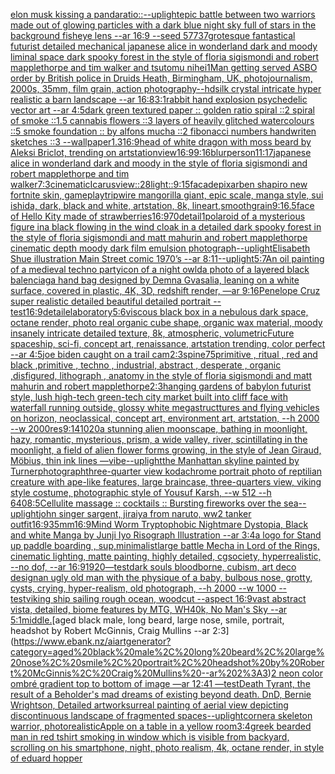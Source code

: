 [elon musk kissing a panda](https://www.ebank.nz/aiartgenerator?category=elon%20musk%20kissing%20a%20panda)[ratio::](https://www.ebank.nz/aiartgenerator?category=ratio%3A%3A)[--uplight](https://www.ebank.nz/aiartgenerator?category=--uplight)[epic battle between two warriors made out of glowing particles with a dark blue night sky full of stars in the background fisheye lens --ar 16:9 --seed 57737](https://www.ebank.nz/aiartgenerator?category=epic%20battle%20between%20two%20warriors%20made%20out%20of%20glowing%20particles%20with%20a%20dark%20blue%20night%20sky%20full%20of%20stars%20in%20the%20background%20fisheye%20lens%20--ar%2016%3A9%20--seed%2057737)[grotesque fantastical futurist detailed mechanical japanese alice in wonderland dark and moody liminal space dark spooky forest in the style of floria sigismondi and robert mapplethorpe and tim walker and tsutomu nihei](https://www.ebank.nz/aiartgenerator?category=grotesque%20fantastical%20futurist%20detailed%20mechanical%20japanese%20alice%20in%20wonderland%20dark%20and%20moody%20liminal%20space%20dark%20spooky%20forest%20in%20the%20style%20of%20floria%20sigismondi%20and%20robert%20mapplethorpe%20and%20tim%20walker%20and%20tsutomu%20nihei)[1](https://www.ebank.nz/aiartgenerator?category=1)[Man getting served ASBO order by British police in Druids Heath, Birmingham, UK, photojournalism, 2000s, 35mm, film grain, action photography](https://www.ebank.nz/aiartgenerator?category=Man%20getting%20served%20ASBO%20order%20by%20British%20police%20in%20Druids%20Heath%2C%20Birmingham%2C%20UK%2C%20photojournalism%2C%202000s%2C%2035mm%2C%20film%20grain%2C%20action%20photography)[--hd](https://www.ebank.nz/aiartgenerator?category=--hd)[silk crystal intricate hyper realistic a barn landscape --ar 16:8](https://www.ebank.nz/aiartgenerator?category=silk%20crystal%20intricate%20hyper%20realistic%20a%20barn%20landscape%20--ar%2016%3A8)[3:1](https://www.ebank.nz/aiartgenerator?category=3%3A1)[rabbit hand explosion psychedelic vector art --ar 4:5](https://www.ebank.nz/aiartgenerator?category=rabbit%20hand%20explosion%20psychedelic%20vector%20art%20--ar%204%3A5)[dark green textured paper :: golden ratio spiral ::2 spiral of smoke ::1.5 cannabis flowers ::3 layers of heavily glitched watercolours ::5 smoke foundation :: by alfons mucha ::2 fibonacci numbers handwriten sketches ::3 --wallpaper](https://www.ebank.nz/aiartgenerator?category=dark%20green%20textured%20paper%20%3A%3A%20golden%20ratio%20spiral%20%3A%3A2%20spiral%20of%20smoke%20%3A%3A1.5%20cannabis%20flowers%20%3A%3A3%20layers%20of%20heavily%20glitched%20watercolours%20%3A%3A5%20smoke%20foundation%20%3A%3A%20by%20alfons%20mucha%20%3A%3A2%20fibonacci%20numbers%20handwriten%20sketches%20%3A%3A3%20--wallpaper)[1.3](https://www.ebank.nz/aiartgenerator?category=1.3)[16:9](https://www.ebank.nz/aiartgenerator?category=16%3A9)[head of white dragon with moss beard by Aleksi Briclot, trending on artstation](https://www.ebank.nz/aiartgenerator?category=head%20of%20white%20dragon%20with%20moss%20beard%20by%20Aleksi%20Briclot%2C%20trending%20on%20artstation)[view](https://www.ebank.nz/aiartgenerator?category=view)[16:9](https://www.ebank.nz/aiartgenerator?category=16%3A9)[9:16](https://www.ebank.nz/aiartgenerator?category=9%3A16)[blur](https://www.ebank.nz/aiartgenerator?category=blur)[person](https://www.ebank.nz/aiartgenerator?category=person)[11:17](https://www.ebank.nz/aiartgenerator?category=11%3A17)[japanese alice in wonderland dark and moody in the style of floria sigismondi and robert mapplethorpe and tim walker](https://www.ebank.nz/aiartgenerator?category=japanese%20alice%20in%20wonderland%20dark%20and%20moody%20in%20the%20style%20of%20floria%20sigismondi%20and%20robert%20mapplethorpe%20and%20tim%20walker)[7:3](https://www.ebank.nz/aiartgenerator?category=7%3A3)[cinematic](https://www.ebank.nz/aiartgenerator?category=cinematic)[Icarus](https://www.ebank.nz/aiartgenerator?category=Icarus)[view::2](https://www.ebank.nz/aiartgenerator?category=view%3A%3A2)[8](https://www.ebank.nz/aiartgenerator?category=8)[light::](https://www.ebank.nz/aiartgenerator?category=light%3A%3A)[9:15](https://www.ebank.nz/aiartgenerator?category=9%3A15)[facade](https://www.ebank.nz/aiartgenerator?category=facade)[pixar](https://www.ebank.nz/aiartgenerator?category=pixar)[ben shapiro new fortnite skin, gameplay](https://www.ebank.nz/aiartgenerator?category=ben%20shapiro%20new%20fortnite%20skin%2C%20gameplay)[tripwire man](https://www.ebank.nz/aiartgenerator?category=tripwire%20man)[gorilla giant, epic scale, manga style, sui ishida, dark, black and white, artstation, 8k, lineart,](https://www.ebank.nz/aiartgenerator?category=gorilla%20giant%2C%20epic%20scale%2C%20manga%20style%2C%20sui%20ishida%2C%20dark%2C%20black%20and%20white%2C%20artstation%2C%208k%2C%20lineart%2C)[smooth](https://www.ebank.nz/aiartgenerator?category=smooth)[grain](https://www.ebank.nz/aiartgenerator?category=grain)[9:16](https://www.ebank.nz/aiartgenerator?category=9%3A16)[.5](https://www.ebank.nz/aiartgenerator?category=.5)[face of Hello Kity made of strawberries](https://www.ebank.nz/aiartgenerator?category=face%20of%20Hello%20Kity%20made%20of%20strawberries)[16:9](https://www.ebank.nz/aiartgenerator?category=16%3A9)[70](https://www.ebank.nz/aiartgenerator?category=70)[detail](https://www.ebank.nz/aiartgenerator?category=detail)[1](https://www.ebank.nz/aiartgenerator?category=1)[polaroid of a mysterious figure ina black flowing in the wind cloak in a detailed dark spooky forest in the style of floria sigismondi and matt mahurin and robert mapplethorpe cinematic depth moody dark film emulsion photograph](https://www.ebank.nz/aiartgenerator?category=polaroid%20of%20a%20mysterious%20figure%20ina%20black%20flowing%20in%20the%20wind%20cloak%20in%20a%20detailed%20dark%20spooky%20forest%20in%20the%20style%20of%20floria%20sigismondi%20and%20matt%20mahurin%20and%20robert%20mapplethorpe%20cinematic%20depth%20moody%20dark%20film%20emulsion%20photograph)[--uplight](https://www.ebank.nz/aiartgenerator?category=--uplight)[Elisabeth Shue illustration Main Street comic 1970’s --ar 8:11](https://www.ebank.nz/aiartgenerator?category=Elisabeth%20Shue%20illustration%20Main%20Street%20comic%201970%E2%80%99s%20--ar%208%3A11)[--uplight](https://www.ebank.nz/aiartgenerator?category=--uplight)[5:7](https://www.ebank.nz/aiartgenerator?category=5%3A7)[An oil painting of a medieval techno party](https://www.ebank.nz/aiartgenerator?category=An%20oil%20painting%20of%20a%20medieval%20techno%20party)[icon of a night owld](https://www.ebank.nz/aiartgenerator?category=icon%20of%20a%20night%20owld)[a photo of a layered black balenciaga hand bag designed by Demna Gvasalia, leaning on a white surface, covered in plastic, 4K, 3D, redshift render, —ar 9:16](https://www.ebank.nz/aiartgenerator?category=a%20photo%20of%20a%20layered%20black%20balenciaga%20hand%20bag%20designed%20by%20Demna%20Gvasalia%2C%20leaning%20on%20a%20white%20surface%2C%20covered%20in%20plastic%2C%204K%2C%203D%2C%20redshift%20render%2C%20%E2%80%94ar%209%3A16)[Penelope Cruz super realistic detailed beautiful detailed portrait --test](https://www.ebank.nz/aiartgenerator?category=Penelope%20Cruz%20super%20realistic%20detailed%20beautiful%20detailed%20portrait%20--test)[16:9](https://www.ebank.nz/aiartgenerator?category=16%3A9)[detaile](https://www.ebank.nz/aiartgenerator?category=detaile)[laboratory](https://www.ebank.nz/aiartgenerator?category=laboratory)[5:6](https://www.ebank.nz/aiartgenerator?category=5%3A6)[viscous black box in a nebulous dark space, octane render, photo real organic cube shape, organic wax material, moody insanely intricate detailed texture, 8k, atmospheric, volumetric](https://www.ebank.nz/aiartgenerator?category=viscous%20black%20box%20in%20a%20nebulous%20dark%20space%2C%20octane%20render%2C%20photo%20real%20organic%20cube%20shape%2C%20organic%20wax%20material%2C%20moody%20insanely%20intricate%20detailed%20texture%2C%208k%2C%20atmospheric%2C%20volumetric)[Future spaceship, sci-fi, concept art, renaissance, artstation trending, color perfect --ar 4:5](https://www.ebank.nz/aiartgenerator?category=Future%20spaceship%2C%20sci-fi%2C%20concept%20art%2C%20renaissance%2C%20artstation%20trending%2C%20color%20perfect%20--ar%204%3A5)[joe biden caught on a trail cam](https://www.ebank.nz/aiartgenerator?category=joe%20biden%20caught%20on%20a%20trail%20cam)[2:3](https://www.ebank.nz/aiartgenerator?category=2%3A3)[spine](https://www.ebank.nz/aiartgenerator?category=spine)[75](https://www.ebank.nz/aiartgenerator?category=75)[primitive , ritual , red and black ,primitive , techno , industrial, abstract , desperate , organic ,disfigured, lithograph , anatomy in the style of floria sigismondi and matt mahurin and robert mapplethorpe](https://www.ebank.nz/aiartgenerator?category=primitive%20%2C%20ritual%20%2C%20red%20and%20black%20%2Cprimitive%20%2C%20techno%20%2C%20industrial%2C%20abstract%20%2C%20desperate%20%2C%20organic%20%2Cdisfigured%2C%20lithograph%20%2C%20anatomy%20in%20the%20style%20of%20floria%20sigismondi%20and%20matt%20mahurin%20and%20robert%20mapplethorpe)[2:3](https://www.ebank.nz/aiartgenerator?category=2%3A3)[hanging gardens of babylon futurist style, lush high-tech green-tech city market built into cliff face with waterfall running outside, glossy white megastructtures and flying vehicles on horizon, neoclassical, concept art, environment art, artstation, --h 2000 --w 2000](https://www.ebank.nz/aiartgenerator?category=hanging%20gardens%20of%20babylon%20futurist%20style%2C%20lush%20high-tech%20green-tech%20city%20market%20built%20into%20cliff%20face%20with%20waterfall%20running%20outside%2C%20glossy%20white%20megastructtures%20and%20flying%20vehicles%20on%20horizon%2C%20neoclassical%2C%20concept%20art%2C%20environment%20art%2C%20artstation%2C%20--h%202000%20--w%202000)[res](https://www.ebank.nz/aiartgenerator?category=res)[9:14](https://www.ebank.nz/aiartgenerator?category=9%3A14)[1020](https://www.ebank.nz/aiartgenerator?category=1020)[a stunning alien moonscape, bathing in moonlight, hazy, romantic, mysterious, prism, a wide valley, river, scintillating in the moonlight, a field of alien flower forms growing, in the style of Jean Giraud, Möbius, thin ink lines —vibe](https://www.ebank.nz/aiartgenerator?category=a%20stunning%20alien%20moonscape%2C%20bathing%20in%20moonlight%2C%20hazy%2C%20romantic%2C%20mysterious%2C%20prism%2C%20a%20wide%20valley%2C%20river%2C%20scintillating%20in%20the%20moonlight%2C%20a%20field%20of%20alien%20flower%20forms%20growing%2C%20in%20the%20style%20of%20Jean%20Giraud%2C%20M%C3%B6bius%2C%20thin%20ink%20lines%20%E2%80%94vibe)[--uplight](https://www.ebank.nz/aiartgenerator?category=--uplight)[the Manhattan skyline painted by Turner](https://www.ebank.nz/aiartgenerator?category=the%20Manhattan%20skyline%20painted%20by%20Turner)[photograph](https://www.ebank.nz/aiartgenerator?category=photograph)[three-quarter view kodachrome portrait photo of reptilian creature with ape-like features, large braincase, three-quarters view, viking style costume, photographic style of Yousuf Karsh, --w 512 --h 640](https://www.ebank.nz/aiartgenerator?category=three-quarter%20view%20kodachrome%20portrait%20photo%20of%20reptilian%20creature%20with%20ape-like%20features%2C%20large%20braincase%2C%20three-quarters%20view%2C%20viking%20style%20costume%2C%20photographic%20style%20of%20Yousuf%20Karsh%2C%20--w%20512%20--h%20640)[8:5](https://www.ebank.nz/aiartgenerator?category=8%3A5)[Cellulite massage :: cocktails :: Bursting fireworks over the sea](https://www.ebank.nz/aiartgenerator?category=Cellulite%20massage%20%3A%3A%20cocktails%20%3A%3A%20Bursting%20fireworks%20over%20the%20sea)[--uplight](https://www.ebank.nz/aiartgenerator?category=--uplight)[john singer sargent, jiraiya from naruto, ww2 tanker outfit](https://www.ebank.nz/aiartgenerator?category=john%20singer%20sargent%2C%20jiraiya%20from%20naruto%2C%20ww2%20tanker%20outfit)[16:9](https://www.ebank.nz/aiartgenerator?category=16%3A9)[35mm](https://www.ebank.nz/aiartgenerator?category=35mm)[16:9](https://www.ebank.nz/aiartgenerator?category=16%3A9)[Mind Worm  Tryptophobic Nightmare Dystopia, Black and white Manga by Junji Iyo Risograph  Illustration --ar 3:4](https://www.ebank.nz/aiartgenerator?category=Mind%20Worm%20%20Tryptophobic%20Nightmare%20Dystopia%2C%20Black%20and%20white%20Manga%20by%20Junji%20Iyo%20Risograph%20%20Illustration%20--ar%203%3A4)[a logo for Stand up paddle boarding , sup,minimalist](https://www.ebank.nz/aiartgenerator?category=a%20logo%20for%20Stand%20up%20paddle%20boarding%20%2C%20sup%2Cminimalist)[large battle Mecha in Lord of the Rings, cinematic lighting, matte painting, highly detailed, cgsociety, hyperrealistic, --no dof, --ar 16:9](https://www.ebank.nz/aiartgenerator?category=large%20battle%20Mecha%20in%20Lord%20of%20the%20Rings%2C%20cinematic%20lighting%2C%20matte%20painting%2C%20highly%20detailed%2C%20cgsociety%2C%20hyperrealistic%2C%20--no%20dof%2C%20--ar%2016%3A9)[1920](https://www.ebank.nz/aiartgenerator?category=1920)[—test](https://www.ebank.nz/aiartgenerator?category=%E2%80%94test)[dark souls bloodborne, cubism, art deco design](https://www.ebank.nz/aiartgenerator?category=dark%20souls%20bloodborne%2C%20cubism%2C%20art%20deco%20design)[an ugly old man with the physique of a baby, bulbous nose, grotty, cysts, crying, hyper-realism, old photograph, --h 2000 --w 1000 --test](https://www.ebank.nz/aiartgenerator?category=an%20ugly%20old%20man%20with%20the%20physique%20of%20a%20baby%2C%20bulbous%20nose%2C%20grotty%2C%20cysts%2C%20crying%2C%20hyper-realism%2C%20old%20photograph%2C%20--h%202000%20--w%201000%20--test)[viking ship sailing rough ocean, woodcut --aspect 16:9](https://www.ebank.nz/aiartgenerator?category=viking%20ship%20sailing%20rough%20ocean%2C%20woodcut%20--aspect%2016%3A9)[vast abstract vista, detailed, biome features by MTG, WH40k,  No Man's Sky --ar 5:1](https://www.ebank.nz/aiartgenerator?category=vast%20abstract%20vista%2C%20detailed%2C%20biome%20features%20by%20MTG%2C%20WH40k%2C%20%20No%20Man%27s%20Sky%20--ar%205%3A1)[middle.](https://www.ebank.nz/aiartgenerator?category=middle.)[aged black male, long beard, large nose, smile, portrait, headshot by Robert McGinnis, Craig Mullins --ar 2:3](https://www.ebank.nz/aiartgenerator?category=aged%20black%20male%2C%20long%20beard%2C%20large%20nose%2C%20smile%2C%20portrait%2C%20headshot%20by%20Robert%20McGinnis%2C%20Craig%20Mullins%20--ar%202%3A3)[2 neon color ombré gradient top to bottom of image —ar 12:41 —test](https://www.ebank.nz/aiartgenerator?category=2%20neon%20color%20ombr%C3%A9%20gradient%20top%20to%20bottom%20of%20image%20%E2%80%94ar%2012%3A41%20%E2%80%94test)[Death Tyrant, the result of a Beholder's mad dreams of existing beyond death. DnD, Bernie Wrightson, Detailed artwork](https://www.ebank.nz/aiartgenerator?category=Death%20Tyrant%2C%20the%20result%20of%20a%20Beholder%27s%20mad%20dreams%20of%20existing%20beyond%20death.%20DnD%2C%20Bernie%20Wrightson%2C%20Detailed%20artwork)[surreal painting of aerial view depicting discontinuous landscape of fragmented spaces](https://www.ebank.nz/aiartgenerator?category=surreal%20painting%20of%20aerial%20view%20depicting%20discontinuous%20landscape%20of%20fragmented%20spaces)[--uplight](https://www.ebank.nz/aiartgenerator?category=--uplight)[corner](https://www.ebank.nz/aiartgenerator?category=corner)[a skeleton warrior, photorealistic](https://www.ebank.nz/aiartgenerator?category=a%20skeleton%20warrior%2C%20photorealistic)[Apple on a table in a yellow room](https://www.ebank.nz/aiartgenerator?category=Apple%20on%20a%20table%20in%20a%20yellow%20room)[3:4](https://www.ebank.nz/aiartgenerator?category=3%3A4)[greek bearded man in red tshirt smoking in window which is visible from backyard, scrolling on his smartphone, night, photo realism, 4k, octane render, in style of eduard hopper](https://www.ebank.nz/aiartgenerator?category=greek%20bearded%20man%20in%20red%20tshirt%20smoking%20in%20window%20which%20is%20visible%20from%20backyard%2C%20scrolling%20on%20his%20smartphone%2C%20night%2C%20photo%20realism%2C%204k%2C%20octane%20render%2C%20in%20style%20of%20eduard%20hopper)